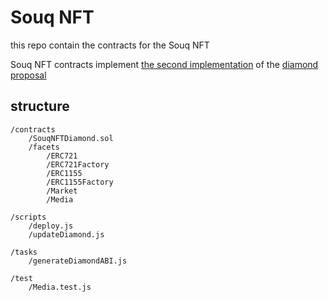 # Souq NFT

this repo contain the contracts for the Souq NFT

Souq NFT contracts implement [the second implementation](https://github.dev/mudgen/diamond-2-hardhat) of the [diamond proposal](https://github.com/mudgen/diamond-2-hardhat)

## structure

```
/contracts
    /SouqNFTDiamond.sol
    /facets
        /ERC721
        /ERC721Factory
        /ERC1155
        /ERC1155Factory
        /Market
        /Media

/scripts
    /deploy.js
    /updateDiamond.js

/tasks
    /generateDiamondABI.js

/test
    /Media.test.js
```
